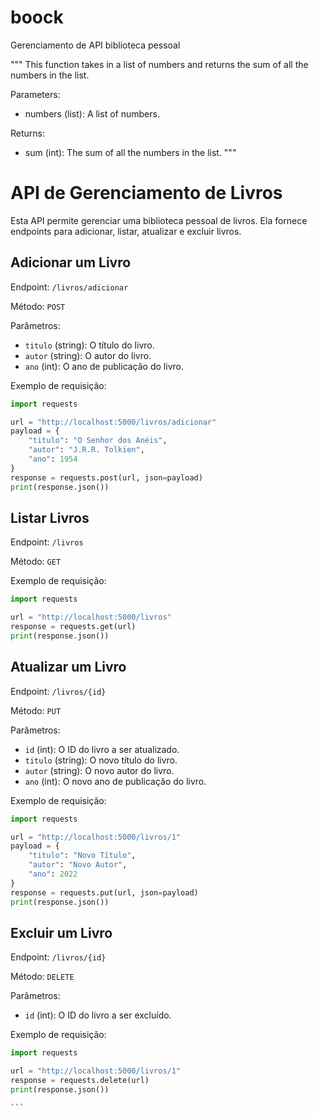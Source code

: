 # boock
Gerenciamento de API biblioteca pessoal

"""
This function takes in a list of numbers and returns the sum of all the numbers in the list.

Parameters:
- numbers (list): A list of numbers.

Returns:
- sum (int): The sum of all the numbers in the list.
"""
# API de Gerenciamento de Livros

Esta API permite gerenciar uma biblioteca pessoal de livros. Ela fornece endpoints para adicionar, listar, atualizar e excluir livros.

## Adicionar um Livro

Endpoint: `/livros/adicionar`

Método: `POST`

Parâmetros:
- `titulo` (string): O título do livro.
- `autor` (string): O autor do livro.
- `ano` (int): O ano de publicação do livro.

Exemplo de requisição:
```python
import requests

url = "http://localhost:5000/livros/adicionar"
payload = {
    "titulo": "O Senhor dos Anéis",
    "autor": "J.R.R. Tolkien",
    "ano": 1954
}
response = requests.post(url, json=payload)
print(response.json())
```

## Listar Livros

Endpoint: `/livros`

Método: `GET`

Exemplo de requisição:
```python
import requests

url = "http://localhost:5000/livros"
response = requests.get(url)
print(response.json())
```

## Atualizar um Livro

Endpoint: `/livros/{id}`

Método: `PUT`

Parâmetros:
- `id` (int): O ID do livro a ser atualizado.
- `titulo` (string): O novo título do livro.
- `autor` (string): O novo autor do livro.
- `ano` (int): O novo ano de publicação do livro.

Exemplo de requisição:
```python
import requests

url = "http://localhost:5000/livros/1"
payload = {
    "titulo": "Novo Título",
    "autor": "Novo Autor",
    "ano": 2022
}
response = requests.put(url, json=payload)
print(response.json())
```

## Excluir um Livro

Endpoint: `/livros/{id}`

Método: `DELETE`

Parâmetros:
- `id` (int): O ID do livro a ser excluído.

Exemplo de requisição:
```python
import requests

url = "http://localhost:5000/livros/1"
response = requests.delete(url)
print(response.json())
```

    ```